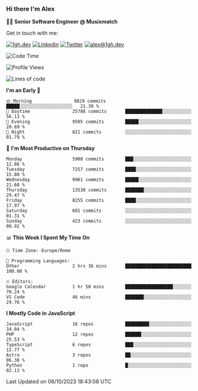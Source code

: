 ### Hi there I'm Alex

👨‍💻 __Senior Software Engineer @ Musixmatch__

Get in touch with me:

[![1gh.dev](https://img.shields.io/static/v1?label=1gh.dev&message=%20&color=red&logo=&style=flat-square&logoColor=white)](https://www.1gh.dev/)
[![Linkedin](https://img.shields.io/static/v1?label=Linkedin&message=%20&color=blue&logo=Linkedin&style=flat-square&logoColor=white)](https://linkedin.com/in/alexghirelli)
[![Twitter](https://img.shields.io/static/v1?label=Twitter&message=%20&color=blue&logo=Twitter&style=flat-square&logoColor=white)](https://twitter.com/alexGhirelli)
[![alex@1gh.dev](https://img.shields.io/static/v1?label=alex@1gh.dev&message=%20&color=red&logo=gmail&style=flat-square&logoColor=white)](mailto:alex@1gh.dev)

<!--START_SECTION:waka-->
![Code Time](http://img.shields.io/badge/Code%20Time-7%2C572%20hrs%2047%20mins-blue)

![Profile Views](http://img.shields.io/badge/Profile%20Views-25-blue)

![Lines of code](https://img.shields.io/badge/From%20Hello%20World%20I%27ve%20Written-130.0%20million%20lines%20of%20code-blue)

**I'm an Early 🐤** 

```text
🌞 Morning                9829 commits        █████░░░░░░░░░░░░░░░░░░░░   21.39 % 
🌆 Daytime                25788 commits       ██████████████░░░░░░░░░░░   56.13 % 
🌃 Evening                9505 commits        █████░░░░░░░░░░░░░░░░░░░░   20.69 % 
🌙 Night                  821 commits         ░░░░░░░░░░░░░░░░░░░░░░░░░   01.79 % 
```
📅 **I'm Most Productive on Thursday** 

```text
Monday                   5908 commits        ███░░░░░░░░░░░░░░░░░░░░░░   12.86 % 
Tuesday                  7257 commits        ████░░░░░░░░░░░░░░░░░░░░░   15.80 % 
Wednesday                9961 commits        █████░░░░░░░░░░░░░░░░░░░░   21.68 % 
Thursday                 13538 commits       ███████░░░░░░░░░░░░░░░░░░   29.47 % 
Friday                   8255 commits        ████░░░░░░░░░░░░░░░░░░░░░   17.97 % 
Saturday                 601 commits         ░░░░░░░░░░░░░░░░░░░░░░░░░   01.31 % 
Sunday                   423 commits         ░░░░░░░░░░░░░░░░░░░░░░░░░   00.92 % 
```


📊 **This Week I Spent My Time On** 

```text
🕑︎ Time Zone: Europe/Rome

💬 Programming Languages: 
Other                    2 hrs 36 mins       █████████████████████████   100.00 % 

🔥 Editors: 
Google Calendar          1 hr 50 mins        ██████████████████░░░░░░░   70.24 % 
VS Code                  46 mins             ███████░░░░░░░░░░░░░░░░░░   29.76 % 
```

**I Mostly Code in JavaScript** 

```text
JavaScript               16 repos            █████████░░░░░░░░░░░░░░░░   34.04 % 
PHP                      12 repos            ██████░░░░░░░░░░░░░░░░░░░   25.53 % 
TypeScript               6 repos             ███░░░░░░░░░░░░░░░░░░░░░░   12.77 % 
Astro                    3 repos             ██░░░░░░░░░░░░░░░░░░░░░░░   06.38 % 
Python                   1 repo              █░░░░░░░░░░░░░░░░░░░░░░░░   02.13 % 
```




 Last Updated on 06/10/2023 18:43:08 UTC
<!--END_SECTION:waka-->
